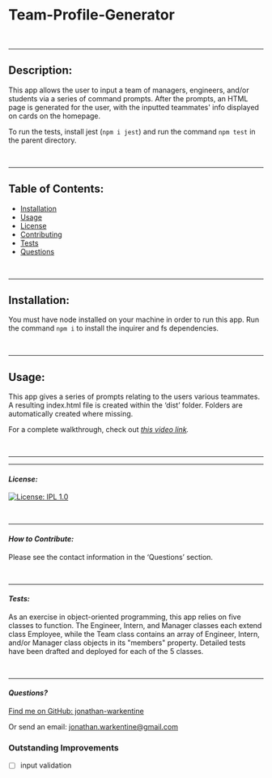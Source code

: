 # Team-Profile-Generator

  &nbsp;  

  ---
  ## Description:

  This app allows the user to input a team of managers, engineers, and/or students via a series of command prompts. After the prompts, an HTML page is generated for the user, with the inputted teammates' info displayed on cards on the homepage.

  To run the tests, install jest (`npm i jest`) and run the command `npm test` in the parent directory.

  &nbsp;  

  ---
  ## Table of Contents:

  - [Installation](#installation)
  - [Usage](#usage)
  - [License](#license)
  - [Contributing](#contributing)
  - [Tests](#tests)
  - [Questions](#questions)

  &nbsp;  

  ---
  ## Installation:

  You must have node installed on your machine in order to run this app. Run the command `npm i` to install the inquirer and fs dependencies.

  &nbsp;  

  ---
  ## Usage:
  

  This app gives a series of prompts relating to the users various teammates. A resulting index.html file is created within the ‘dist’ folder. Folders are automatically created where missing.

  For a complete walkthrough, check out *[this video link](https://youtu.be/E_LNvfvAKzM).*

  &nbsp;  

  ---
  ---
  #### *License:*

  [![License: IPL 1.0](https://img.shields.io/badge/License-IPL_1.0-blue.svg)](https://opensource.org/licenses/MIT)

  &nbsp;  

  ---
  #### *How to Contribute:*

  Please see the contact information in the ‘Questions’ section.

  &nbsp;  

  ---

  #### *Tests:*

  As an exercise in object-oriented programming, this app relies on five classes to function. The Engineer, Intern, and Manager classes each extend class Employee, while the Team class contains an array of Engineer, Intern, and/or Manager class objects in its "members" property. Detailed tests have been drafted and deployed for each of the 5 classes.

  &nbsp;  

  ---

  #### *Questions?*

  [Find me on GitHub: jonathan-warkentine](https://github.com/jonathan-warkentine)

  Or send an email: [jonathan.warkentine@gmail.com](mailto:jonathan.warkentine@gmail.com)
  



### Outstanding Improvements
- [ ] input validation